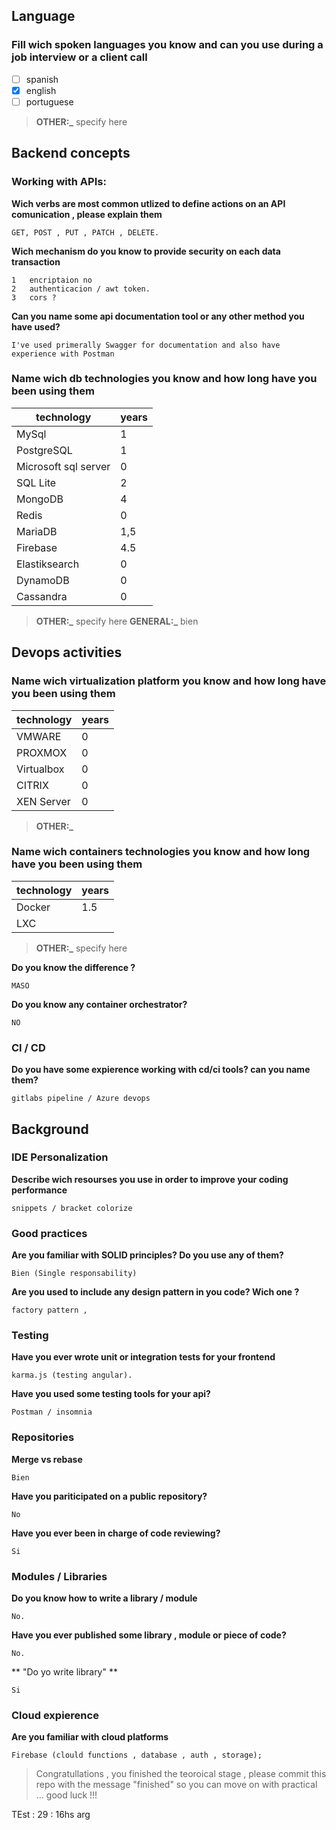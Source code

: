 ## Language
### Fill  wich spoken languages you know and can you use during a job interview or a client call

 - [ ] spanish   
 - [x] english   
 - [ ] portuguese
 
> **OTHER:_**  specify here


## Backend concepts
### Working with APIs:
**Wich verbs are most common utlized to define actions on an API comunication , please explain them**
```
GET, POST , PUT , PATCH , DELETE.
```

**Wich mechanism do you know to provide security on each data transaction**
```
1   encriptaion no
2   authenticacion / awt token.
3   cors ? 
```
**Can you name some api documentation tool or any other method you have used?**
```
I've used primerally Swagger for documentation and also have experience with Postman
```

### Name wich db technologies you know and how long have you been using them
| technology | years |
|------------|-------|
| MySql        |   1   |
| PostgreSQL      |   1   |
| Microsoft sql server    |   0   |
| SQL Lite    |   2   |
| MongoDB    |    4   |
| Redis    |    0   |
| MariaDB    |   1,5   |
| Firebase    |    4.5   |
| Elastiksearch    |   0   |
| DynamoDB    |   0   |
| Cassandra    |   0    |

> **OTHER:_**  specify here
> **GENERAL:_**  bien

## Devops activities

### Name wich virtualization platform you know and how long have you been using them

| technology | years |
|------------|-------|
| VMWARE    |   0   |
| PROXMOX    |   0    |
| Virtualbox    |  0    |
| CITRIX    |   0    |
| XEN Server    |   0    |

> **OTHER:_**  


### Name wich containers technologies you know and how long have you been using them

| technology | years |
|------------|-------|
| Docker    |   1.5   |
| LXC    |       |

> **OTHER:_**  specify here


**Do you know the difference ?**
```
MASO
```

**Do you know any container orchestrator?**
```
NO
```

### CI / CD

**Do you have some expierence working with cd/ci tools? can you name them?**
```
gitlabs pipeline / Azure devops
```

## Background


### IDE Personalization
**Describe wich resourses you use in order to improve your coding performance**
```
snippets / bracket colorize
```

### Good practices
**Are you familiar with SOLID principles? Do you use any of them?**
```
Bien (Single responsability)
```
**Are you used to include any design pattern in you code? Wich one ?** 
```
factory pattern , 
```
### Testing
**Have you ever wrote unit or integration tests for your frontend**
```
karma.js (testing angular).
```
**Have you used some testing tools for your api?**
```
Postman / insomnia
```

### Repositories
**Merge vs rebase**
```
Bien
```

**Have you pariticipated on a public repository?**
```
No
```
**Have you ever been in charge of code reviewing?**
```
Si
```

### Modules / Libraries
**Do you know how to write a library / module**
```
No.
```
**Have you ever published some library , module or piece of code?**
```
No.
```
** "Do yo write library" **
```
Si
```


### Cloud expierence
**Are you familiar with cloud platforms**
```
Firebase (clould functions , database , auth , storage);
```

> Congratullations , you finished the teoroical stage , please commit this repo with the message "finished" so you can move on with practical ... good luck !!!

TEst : 29 : 16hs arg


